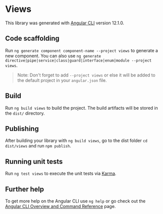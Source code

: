 # Views

This library was generated with [Angular CLI](https://github.com/angular/angular-cli) version 12.1.0.

## Code scaffolding

Run `ng generate component component-name --project views` to generate a new component. You can also use `ng generate directive|pipe|service|class|guard|interface|enum|module --project views`.
> Note: Don't forget to add `--project views` or else it will be added to the default project in your `angular.json` file. 

## Build

Run `ng build views` to build the project. The build artifacts will be stored in the `dist/` directory.

## Publishing

After building your library with `ng build views`, go to the dist folder `cd dist/views` and run `npm publish`.

## Running unit tests

Run `ng test views` to execute the unit tests via [Karma](https://karma-runner.github.io).

## Further help

To get more help on the Angular CLI use `ng help` or go check out the [Angular CLI Overview and Command Reference](https://angular.io/cli) page.

